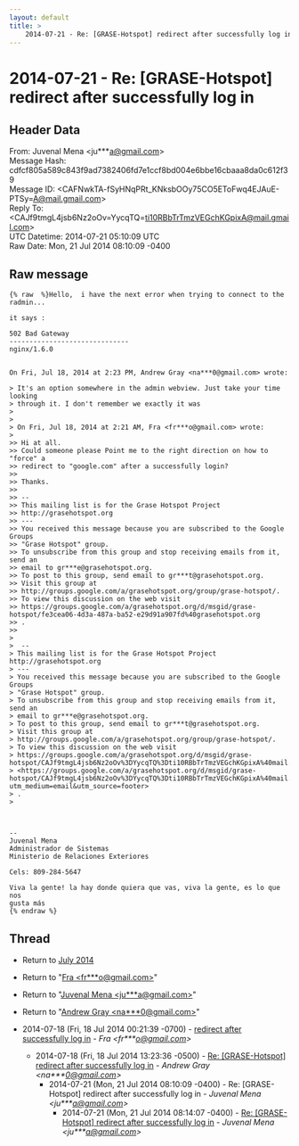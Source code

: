 ```yaml
---
layout: default
title: >
    2014-07-21 - Re: [GRASE-Hotspot] redirect after successfully log in
---
```


# 2014-07-21 - Re: [GRASE-Hotspot] redirect after successfully log in

## Header Data

From: Juvenal Mena \<ju***a@gmail.com\><br>
Message Hash: cdfcf805a589c843f9ad7382406fd7e1ccf8bd004e6bbe16cbaaa8da0c612f39<br>
Message ID: \<CAFNwkTA-fSyHNqPRt_KNksbOOy75CO5EToFwq4EJAuE-PTSy=A@mail.gmail.com\><br>
Reply To: \<CAJf9tmgL4jsb6Nz2oOv=YycqTQ=ti10RBbTrTmzVEGchKGpixA@mail.gmail.com\><br>
UTC Datetime: 2014-07-21 05:10:09 UTC<br>
Raw Date: Mon, 21 Jul 2014 08:10:09 -0400<br>

## Raw message

```
{% raw  %}Hello,  i have the next error when trying to connect to the radmin...

it says :

502 Bad Gateway
------------------------------
nginx/1.6.0


On Fri, Jul 18, 2014 at 2:23 PM, Andrew Gray <na***0@gmail.com> wrote:

> It's an option somewhere in the admin webview. Just take your time looking
> through it. I don't remember we exactly it was
>
>
> On Fri, Jul 18, 2014 at 2:21 AM, Fra <fr***o@gmail.com> wrote:
>
>> Hi at all.
>> Could someone please Point me to the right direction on how to "force" a
>> redirect to "google.com" after a successfully login?
>>
>> Thanks.
>>
>> --
>> This mailing list is for the Grase Hotspot Project
>> http://grasehotspot.org
>> ---
>> You received this message because you are subscribed to the Google Groups
>> "Grase Hotspot" group.
>> To unsubscribe from this group and stop receiving emails from it, send an
>> email to gr***e@grasehotspot.org.
>> To post to this group, send email to gr***t@grasehotspot.org.
>> Visit this group at
>> http://groups.google.com/a/grasehotspot.org/group/grase-hotspot/.
>> To view this discussion on the web visit
>> https://groups.google.com/a/grasehotspot.org/d/msgid/grase-hotspot/fe3cea06-4d3a-487a-ba52-e29d91a907fd%40grasehotspot.org
>> .
>>
>
>  --
> This mailing list is for the Grase Hotspot Project http://grasehotspot.org
> ---
> You received this message because you are subscribed to the Google Groups
> "Grase Hotspot" group.
> To unsubscribe from this group and stop receiving emails from it, send an
> email to gr***e@grasehotspot.org.
> To post to this group, send email to gr***t@grasehotspot.org.
> Visit this group at
> http://groups.google.com/a/grasehotspot.org/group/grase-hotspot/.
> To view this discussion on the web visit
> https://groups.google.com/a/grasehotspot.org/d/msgid/grase-hotspot/CAJf9tmgL4jsb6Nz2oOv%3DYycqTQ%3Dti10RBbTrTmzVEGchKGpixA%40mail.gmail.com
> <https://groups.google.com/a/grasehotspot.org/d/msgid/grase-hotspot/CAJf9tmgL4jsb6Nz2oOv%3DYycqTQ%3Dti10RBbTrTmzVEGchKGpixA%40mail.gmail.com?utm_medium=email&utm_source=footer>
> .
>



-- 
Juvenal Mena
Administrador de Sistemas
Ministerio de Relaciones Exteriores

Cels: 809-284-5647

Viva la gente! la hay donde quiera que vas, viva la gente, es lo que nos
gusta más
{% endraw %}
```

## Thread

+ Return to [July 2014](/archive/2014/07)

+ Return to "[Fra <fr***o<span>@</span>gmail.com>](/authors/fr___o_at_gmail_com)"
+ Return to "[Juvenal Mena <ju***a<span>@</span>gmail.com>](/authors/ju___a_at_gmail_com)"
+ Return to "[Andrew Gray <na***0<span>@</span>gmail.com>](/authors/na___0_at_gmail_com)"

+ 2014-07-18 (Fri, 18 Jul 2014 00:21:39 -0700) - [redirect after successfully log in](/archive/2014/07/10741c432386ea0e8bcb1cadc95ec6e533693f41f19c143a7addabe1e27cb084) - _Fra \<fr***o@gmail.com\>_
  + 2014-07-18 (Fri, 18 Jul 2014 13:23:36 -0500) - [Re: [GRASE-Hotspot] redirect after successfully log in](/archive/2014/07/c5f9e317aca81e4c96a41dc5cc8abfb015f437bcd5934f575d39a02b3651f9b1) - _Andrew Gray \<na***0@gmail.com\>_
    + 2014-07-21 (Mon, 21 Jul 2014 08:10:09 -0400) - Re: [GRASE-Hotspot] redirect after successfully log in - _Juvenal Mena \<ju***a@gmail.com\>_
      + 2014-07-21 (Mon, 21 Jul 2014 08:14:07 -0400) - [Re: [GRASE-Hotspot] redirect after successfully log in](/archive/2014/07/e4c0179ca369281d70dd7ba3c099f432423226ab413e048a97a56e3feb8eaaca) - _Juvenal Mena \<ju***a@gmail.com\>_

